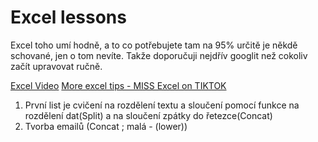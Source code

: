 # Excel lessons

Excel toho umí hodně, a to co potřebujete tam na 95% určitě je někdě schované, jen o tom nevíte.
Takže doporučuji nejdřív googlit než cokoliv začít upravovat ručně.

[Excel Video](https://www.linkedin.com/feed/update/urn:li:activity:6867824796953120768/)
[More excel tips - MISS Excel on TIKTOK](https://www.tiktok.com/@miss.excel/video/6836672466560027909?lang=en)

1) První list je cvičení na rozdělení textu a sloučení pomocí funkce na rozdělení dat(Split) a na sloučení zpátky do řetezce(Concat)
2) Tvorba emailů (Concat ; malá - (lower))
